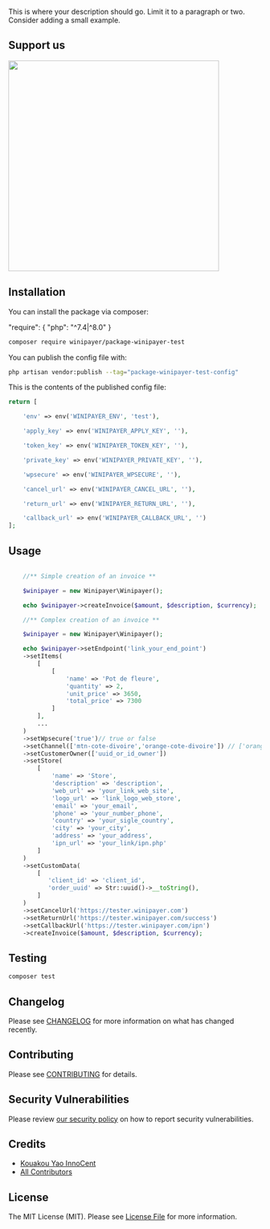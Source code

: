 This is where your description should go. Limit it to a paragraph or two. Consider adding a small example.

## Support us

[<img src="https://www.winibuilder.com/file/project/wb100023/config/72150d38-a6ad-4ed8-9244-621b380f70a4.png?t=1" width="419px" />](https://www.winipayer.com)

## Installation

You can install the package via composer:

"require": {
"php": "^7.4|^8.0"
}

```bash
composer require winipayer/package-winipayer-test
```

You can publish the config file with:

```bash
php artisan vendor:publish --tag="package-winipayer-test-config"
```

This is the contents of the published config file:

```php
return [

    'env' => env('WINIPAYER_ENV', 'test'),

    'apply_key' => env('WINIPAYER_APPLY_KEY', ''),

    'token_key' => env('WINIPAYER_TOKEN_KEY', ''),

    'private_key' => env('WINIPAYER_PRIVATE_KEY', ''),

    'wpsecure' => env('WINIPAYER_WPSECURE', ''),

    'cancel_url' => env('WINIPAYER_CANCEL_URL', ''),

    'return_url' => env('WINIPAYER_RETURN_URL', ''),

    'callback_url' => env('WINIPAYER_CALLBACK_URL', '')
];
```

## Usage

```php

    //** Simple creation of an invoice **

    $winipayer = new Winipayer\Winipayer();

    echo $winipayer->createInvoice($amount, $description, $currency);

    //** Complex creation of an invoice **

    $winipayer = new Winipayer\Winipayer();

    echo $winipayer->setEndpoint('link_your_end_point')
    ->setItems(
        [
            [
                'name' => 'Pot de fleure',
                'quantity' => 2,
                'unit_price' => 3650,
                'total_price' => 7300
            ]
        ],
        ...
    )
    ->setWpsecure('true')// true or false
    ->setChannel(['mtn-cote-divoire','orange-cote-divoire']) // ['orange-cote-divoire','mtn-cote-divoire','wave-cote-divoire','stripe','cinetpay-ml','cinetpay-sn','cinetpay-tg','cinetpay-bf','cinetpay-bj','cinetpay-ne']
    ->setCustomerOwner(['uuid_or_id_owner'])
    ->setStore(
        [
            'name' => 'Store',
            'description' => 'description',
            'web_url' => 'your_link_web_site',
            'logo_url' => 'link_logo_web_store',
            'email' => 'your_email',
            'phone' => 'your_number_phone',
            'country' => 'your_sigle_country',
            'city' => 'your_city',
            'address' => 'your_address',
            'ipn_url' => 'your_link/ipn.php'
        ]
    )
    ->setCustomData(
        [
           'client_id' => 'client_id',
           'order_uuid' => Str::uuid()->__toString(),
        ]
    )
    ->setCancelUrl('https://tester.winipayer.com')
    ->setReturnUrl('https://tester.winipayer.com/success')
    ->setCallbackUrl('https://tester.winipayer.com/ipn')
    ->createInvoice($amount, $description, $currency);

```

## Testing

```bash
composer test
```

## Changelog

Please see [CHANGELOG](CHANGELOG.md) for more information on what has changed recently.

## Contributing

Please see [CONTRIBUTING](CONTRIBUTING.md) for details.

## Security Vulnerabilities

Please review [our security policy](../../security/policy) on how to report security vulnerabilities.

## Credits

-   [Kouakou Yao InnoCent](https://github.com/gitkyi)
-   [All Contributors](../../contributors)

## License

The MIT License (MIT). Please see [License File](LICENSE.md) for more information.
